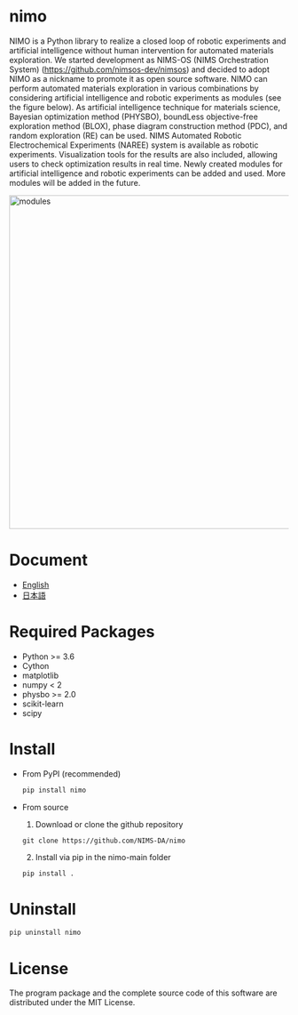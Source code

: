 # nimo

NIMO is a Python library to realize a closed loop of robotic experiments and artificial intelligence without human intervention for automated materials exploration. We started development as NIMS-OS (NIMS Orchestration System) (https://github.com/nimsos-dev/nimsos) and decided to adopt NIMO as a nickname to promote it as open source software. NIMO can perform automated materials exploration in various combinations by considering artificial intelligence and robotic experiments as modules (see the figure below). As artificial intelligence technique for materials science, Bayesian optimization method (PHYSBO), boundLess objective-free exploration method (BLOX), phase diagram construction method (PDC), and random exploration (RE) can be used. NIMS Automated Robotic Electrochemical Experiments (NAREE) system is available as robotic experiments. Visualization tools for the results are also included, allowing users to check optimization results in real time. Newly created modules for artificial intelligence and robotic experiments can be added and used. More modules will be added in the future.

<img width="600" alt="modules" src="https://github.com/user-attachments/assets/ee7ca756-b4ea-4fc6-8d41-6e1ff47afdfd">


# Document

- [English](https://nims-da.github.io/nimo/en/)
- [日本語](https://nims-da.github.io/nimo/ja/)

# Required Packages

- Python >= 3.6
- Cython
- matplotlib
- numpy < 2
- physbo >= 2.0
- scikit-learn
- scipy

# Install

* From PyPI (recommended)

  ```bash
  pip install nimo
  ```

* From source

  1. Download or clone the github repository

  ```
  git clone https://github.com/NIMS-DA/nimo
  ```

  2. Install via pip in the nimo-main folder

  ```bash
  pip install .
  ```

# Uninstall

```bash
pip uninstall nimo
```

# License

The program package and the complete source code of this software are distributed under the MIT License.
